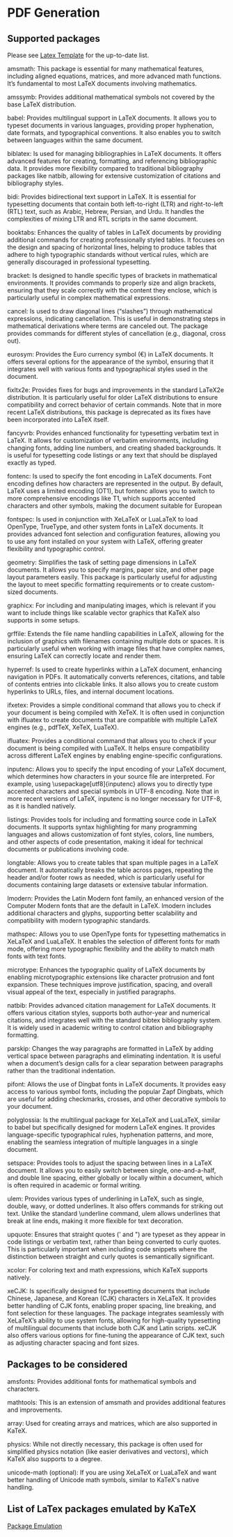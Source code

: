 # PDF Generation

## Supported packages

Please see [Latex Template](https://github.com/lambda-feedback/pdf-generator/blob/main/src/template.latex) for the up-to-date list.

amsmath: This package is essential for many mathematical features, including aligned equations, matrices, and more advanced math functions. It’s fundamental to most LaTeX documents involving mathematics.

amssymb: Provides additional mathematical symbols not covered by the base LaTeX distribution.

babel: Provides multilingual support in LaTeX documents. It allows you to typeset documents in various languages, providing proper hyphenation, date formats, and typographical conventions. It also enables you to switch between languages within the same document.

biblatex: Is used for managing bibliographies in LaTeX documents. It offers advanced features for creating, formatting, and referencing bibliographic data. It provides more flexibility compared to traditional bibliography packages like natbib, allowing for extensive customization of citations and bibliography styles.

bidi: Provides bidirectional text support in LaTeX. It is essential for typesetting documents that contain both left-to-right (LTR) and right-to-left (RTL) text, such as Arabic, Hebrew, Persian, and Urdu. It handles the complexities of mixing LTR and RTL scripts in the same document.

booktabs: Enhances the quality of tables in LaTeX documents by providing additional commands for creating professionally styled tables. It focuses on the design and spacing of horizontal lines, helping to produce tables that adhere to high typographic standards without vertical rules, which are generally discouraged in professional typesetting.

bracket: Is designed to handle specific types of brackets in mathematical environments. It provides commands to properly size and align brackets, ensuring that they scale correctly with the content they enclose, which is particularly useful in complex mathematical expressions.

cancel: Is used to draw diagonal lines (“slashes”) through mathematical expressions, indicating cancellation. This is useful in demonstrating steps in mathematical derivations where terms are canceled out. The package provides commands for different styles of cancellation (e.g., diagonal, cross out).

eurosym: Provides the Euro currency symbol (€) in LaTeX documents. It offers several options for the appearance of the symbol, ensuring that it integrates well with various fonts and typographical styles used in the document.

fixltx2e: Provides fixes for bugs and improvements in the standard LaTeX2e distribution. It is particularly useful for older LaTeX distributions to ensure compatibility and correct behavior of certain commands. Note that in more recent LaTeX distributions, this package is deprecated as its fixes have been incorporated into LaTeX itself.

fancyvrb: Provides enhanced functionality for typesetting verbatim text in LaTeX. It allows for customization of verbatim environments, including changing fonts, adding line numbers, and creating shaded backgrounds. It is useful for typesetting code listings or any text that should be displayed exactly as typed.

fontenc: Is used to specify the font encoding in LaTeX documents. Font encoding defines how characters are represented in the output. By default, LaTeX uses a limited encoding (OT1), but fontenc allows you to switch to more comprehensive encodings like T1, which supports accented characters and other symbols, making the document suitable for European

fontspec: Is used in conjunction with XeLaTeX or LuaLaTeX to load OpenType, TrueType, and other system fonts in LaTeX documents. It provides advanced font selection and configuration features, allowing you to use any font installed on your system with LaTeX, offering greater flexibility and typographic control.

geometry: Simplifies the task of setting page dimensions in LaTeX documents. It allows you to specify margins, paper size, and other page layout parameters easily. This package is particularly useful for adjusting the layout to meet specific formatting requirements or to create custom-sized documents.

graphicx: For including and manipulating images, which is relevant if you want to include things like scalable vector graphics that KaTeX also supports in some setups.

grffile: Extends the file name handling capabilities in LaTeX, allowing for the inclusion of graphics with filenames containing multiple dots or spaces. It is particularly useful when working with image files that have complex names, ensuring LaTeX can correctly locate and render them.

hyperref: Is used to create hyperlinks within a LaTeX document, enhancing navigation in PDFs. It automatically converts references, citations, and table of contents entries into clickable links. It also allows you to create custom hyperlinks to URLs, files, and internal document locations.

ifxetex: Provides a simple conditional command that allows you to check if your document is being compiled with XeTeX. It is often used in conjunction with ifluatex to create documents that are compatible with multiple LaTeX engines (e.g., pdfTeX, XeTeX, LuaTeX).

ifluatex: Provides a conditional command that allows you to check if your document is being compiled with LuaTeX. It helps ensure compatibility across different LaTeX engines by enabling engine-specific configurations.

inputenc: Allows you to specify the input encoding of your LaTeX document, which determines how characters in your source file are interpreted. For example, using \usepackage[utf8]{inputenc} allows you to directly type accented characters and special symbols in UTF-8 encoding. Note that in more recent versions of LaTeX, inputenc is no longer necessary for UTF-8, as it is handled natively.

listings: Provides tools for including and formatting source code in LaTeX documents. It supports syntax highlighting for many programming languages and allows customization of font styles, colors, line numbers, and other aspects of code presentation, making it ideal for technical documents or publications involving code.

longtable: Allows you to create tables that span multiple pages in a LaTeX document. It automatically breaks the table across pages, repeating the header and/or footer rows as needed, which is particularly useful for documents containing large datasets or extensive tabular information.

lmodern: Provides the Latin Modern font family, an enhanced version of the Computer Modern fonts that are the default in LaTeX. lmodern includes additional characters and glyphs, supporting better scalability and compatibility with modern typographic standards.

mathspec: Allows you to use OpenType fonts for typesetting mathematics in XeLaTeX and LuaLaTeX. It enables the selection of different fonts for math mode, offering more typographic flexibility and the ability to match math fonts with text fonts.

microtype: Enhances the typographic quality of LaTeX documents by enabling microtypographic extensions like character protrusion and font expansion. These techniques improve justification, spacing, and overall visual appeal of the text, especially in justified paragraphs.

natbib: Provides advanced citation management for LaTeX documents. It offers various citation styles, supports both author-year and numerical citations, and integrates well with the standard bibtex bibliography system. It is widely used in academic writing to control citation and bibliography formatting.

parskip: Changes the way paragraphs are formatted in LaTeX by adding vertical space between paragraphs and eliminating indentation. It is useful when a document’s design calls for a clear separation between paragraphs rather than the traditional indentation.

pifont: Allows the use of Dingbat fonts in LaTeX documents. It provides easy access to various symbol fonts, including the popular Zapf Dingbats, which are useful for adding checkmarks, crosses, and other decorative symbols to your document.

polyglossia: Is the multilingual package for XeLaTeX and LuaLaTeX, similar to babel but specifically designed for modern LaTeX engines. It provides language-specific typographical rules, hyphenation patterns, and more, enabling the seamless integration of multiple languages in a single document.

setspace: Provides tools to adjust the spacing between lines in a LaTeX document. It allows you to easily switch between single, one-and-a-half, and double line spacing, either globally or locally within a document, which is often required in academic or formal writing.

ulem: Provides various types of underlining in LaTeX, such as single, double, wavy, or dotted underlines. It also offers commands for striking out text. Unlike the standard \underline command, ulem allows underlines that break at line ends, making it more flexible for text decoration.

upquote: Ensures that straight quotes (' and ") are typeset as they appear in code listings or verbatim text, rather than being converted to curly quotes. This is particularly important when including code snippets where the distinction between straight and curly quotes is semantically significant.

xcolor: For coloring text and math expressions, which KaTeX supports natively.

xeCJK: Is specifically designed for typesetting documents that include Chinese, Japanese, and Korean (CJK) characters in XeLaTeX. It provides better handling of CJK fonts, enabling proper spacing, line breaking, and font selection for these languages. The package integrates seamlessly with XeLaTeX’s ability to use system fonts, allowing for high-quality typesetting of multilingual documents that include both CJK and Latin scripts. xeCJK also offers various options for fine-tuning the appearance of CJK text, such as adjusting character spacing and font sizes.


## Packages to be considered

amsfonts: Provides additional fonts for mathematical symbols and characters.

mathtools: This is an extension of amsmath and provides additional features and improvements.

array: Used for creating arrays and matrices, which are also supported in KaTeX.

physics: While not directly necessary, this package is often used for simplified physics notation (like easier derivatives and vectors), which KaTeX also supports to a degree.

unicode-math (optional): If you are using XeLaTeX or LuaLaTeX and want better handling of Unicode math symbols, similar to KaTeX's native handling.


## List of LaTex packages emulated by KaTeX

[Package Emulation](https://github.com/KaTeX/KaTeX/wiki/Package-Emulation)